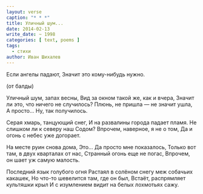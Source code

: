 ```yaml
---
layout: verse
caption: "* * *"
title: Уличный шум...
date: 2014-02-13
write_date: ~ 1998
categories: [ text, poems ]
tags:
  - стихи
author: Иван Шихалев
---
```

<p class="epigraph">
Если ангелы падают,
Значит это кому-нибудь нужно.

(от балды)
</p>

Уличный шум, запах весны,
Вид за окном такой же, как и вчера,
Значит ли это, что ничего не случилось?
Плюнь, не пришла — не значит ушла,
А просто... Ну, так получилось.

Серая хмарь, танцующий снег,
И на развалины города падает пламя.
Не слишком ли к северу наш Содом?
Впрочем, наверное, я не о том,
Да и огонь с небес уже догорает.

На месте руин снова дома,
Это... Да просто мне показалось,
Только вот там, в двух кварталах от нас,
Странный огонь еще не погас,
Впрочем, он шает уж самую малость.

Последний язык голубого огня
Растаял в солёном снегу меж собачьих какашек,
Но что-то шевелится там, где он был,
Встаёт, распрямляет культяшки крыл
И с изумлением видит на белых лохмотьях сажу.
